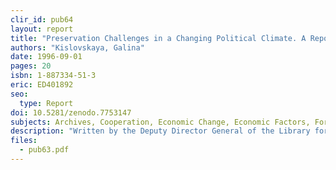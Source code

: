 ```yaml
---
clir_id: pub64
layout: report
title: "Preservation Challenges in a Changing Political Climate. A Report from Russia"
authors: "Kislovskaya, Galina"
date: 1996-09-01
pages: 20
isbn: 1-887334-51-3
eric: ED401892
seo:
  type: Report
doi: 10.5281/zenodo.7753147
subjects: Archives, Cooperation, Economic Change, Economic Factors, Foreign Countries, Government (Administrative Body), Information Storage, Library Collections, Library Funding, Microfilm, Politics, Preservation, Records Management, Social Influences
description: "Written by the Deputy Director General of the Library for Foreign Literature in Moscow. Covers preservation policies and politics in Russian librarianship, preservation challenges, the status of the national preservation program, the value of training, and national and international aspects of cooperation. Illuminates how the substantial political, economic, and social changes in Russia are affecting the preservation efforts of libraries and archives."
files:
  - pub63.pdf
---
```


